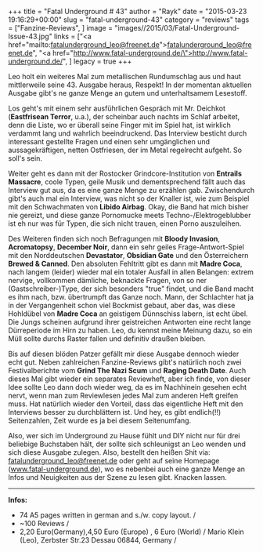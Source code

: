 +++
title = "Fatal Underground # 43"
author = "Rayk"
date = "2015-03-23 19:16:29+00:00"
slug = "fatal-underground-43"
category = "reviews"
tags = ["Fanzine-Reviews", ]
image = "images//2015/03/Fatal-Underground-Issue-43.jpg"
links = ["<a href=\"mailto:fatalunderground_leo@freenet.de\">fatalunderground_leo@freenet.de</a>", "<a href=\"http://www.fatal-underground.de/\">http://www.fatal-underground.de/</a>", ]
legacy = true
+++

Leo holt ein weiteres Mal zum metallischen Rundumschlag aus und haut mittlerweile seine 43. Ausgabe heraus, Respekt! In der momentan aktuellen Ausgabe gibt's ne ganze Menge an gutem und unterhaltsamem Lesestoff.

Los geht's mit einem sehr ausführlichen Gespräch mit Mr. Deichkot (**Eastfrisean Terror**, u.a.), der scheinbar auch nachts im Schlaf arbeitet, denn die Liste, wo er überall seine Finger mit im Spiel hat, ist wirklich verdammt lang und wahrlich beeindruckend. Das Interview besticht durch interessant gestellte Fragen und einen sehr umgänglichen und aussagekräftigen, netten Ostfriesen, der im Metal regelrecht aufgeht. So soll's sein.

Weiter geht es dann mit der Rostocker Grindcore-Institution von **Entrails Massacre**, coole Typen, geile Musik und dementsprechend fällt auch das Interview gut aus, da es eine ganze Menge zu erzählen gab. Zwischendurch gibt's auch mal ein Interview, was nicht so der Knaller ist, wie zum Beispiel mit den Schwachmaten von **Libido Airbag**. Okay, die Band hat mich bisher nie gereizt, und diese ganze Pornomucke meets Techno-/Elektrogeblubber ist eh nur was für Typen, die sich nicht trauen, einen Porno auszuleihen.

Des Weiteren finden sich noch Befragungen mit **Bloody Invasion**, **Acromatopsy**, **December Noir**, dann ein sehr geiles Frage-Antwort-Spiel mit den Norddeutschen **Devastator**, **Obsidian Gate** und den Österreichern **Brewed &amp; Canned**. Den absoluten Fehltritt gibt es dann mit **Madre Coca**, nach langem (leider) wieder mal ein totaler Ausfall in allen Belangen: extrem nervige, vollkommen dämliche, beknackte Fragen, von so ner (Gastschreiber-)Type, der sich besonders "true" findet, und die Band macht es ihm nach, bzw. übertrumpft das Ganze noch. Mann, der Schlachter hat ja in der Vergangenheit schon viel Bockmist gebaut, aber das, was diese Hohldübel von **Madre Coca** an geistigem Dünnschiss labern, ist echt übel. Die Jungs scheinen aufgrund ihrer geistreichen Antworten eine recht lange Dürreperiode im Hirn zu haben. Leo, du kennst meine Meinung dazu, so ein Müll sollte durchs Raster fallen und definitiv draußen bleiben.

Bis auf diesen blöden Patzer gefällt mir diese Ausgabe dennoch wieder echt gut. Neben zahlreichen Fanzine-Reviews gibt's natürlich noch zwei Festivalberichte vom **Grind The Nazi Scum** und **Raging Death Date**. Auch dieses Mal gibt wieder ein separates Reviewheft, aber ich finde, von dieser Idee sollte Leo dann doch wieder weg, da es im Nachhinein gesehen echt nervt, wenn man zum Reviewlesen jedes Mal zum anderen Heft greifen muss. Hat natürlich wieder den Vorteil, dass das eigentliche Heft mit den Interviews besser zu durchblättern ist. Und hey, es gibt endlich(!!) Seitenzahlen, Zeit wurde es ja bei diesem Seitenumfang.

Also, wer sich im Underground zu Hause fühlt und DIY nicht nur für drei beliebige Buchstaben hält, der sollte sich schleunigst an Leo wenden und sich diese Ausgabe zulegen. Also, bestellt den heißen Shit via: <a href="mailto:fatalunderground_leo@freenet.de">fatalunderground_leo@freenet.de</a> oder geht auf seine Homepage (<a href="http://www.fatal-underground.de">www.fatal-underground.de</a>), wo es nebenbei auch eine ganze Menge an Infos und Neuigkeiten aus der Szene zu lesen gibt. Knacken lassen.



---
**Infos:**
- 74 A5 pages written in german and s./w. copy layout. / 
- ~100 Reviews / 
- 2,20 Euro(Germany),4,50 Euro (Europe) , 6 Euro (World) / 
Mario Klein (Leo), Zerbster Str.23 Dessau 06844, Germany / 
